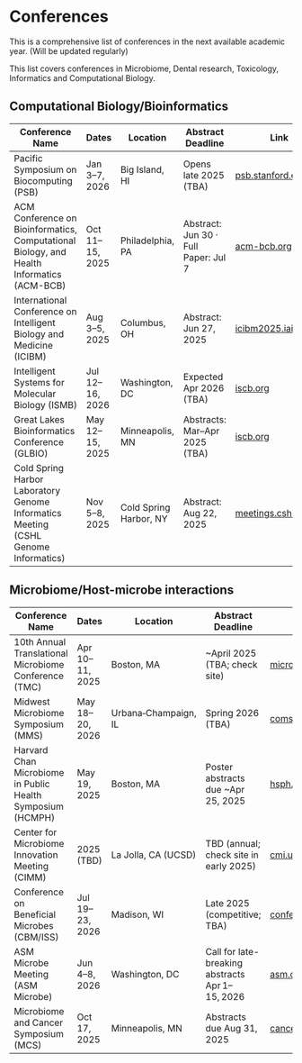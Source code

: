 # Conferences
This is a comprehensive list of conferences in the next available academic year. (Will be updated regularly)

This list covers conferences in Microbiome, Dental research, Toxicology, Informatics and Computational Biology.

## Computational Biology/Bioinformatics

| Conference Name                                                                 | Dates           | Location             | Abstract Deadline                     | Link |
|----------------------------------------------------------------------------------|------------------|----------------------|----------------------------------------|------|
| Pacific Symposium on Biocomputing (PSB)                                         | Jan 3–7, 2026    | Big Island, HI       | Opens late 2025 (TBA)                 | [psb.stanford.edu](https://psb.stanford.edu) |
| ACM Conference on Bioinformatics, Computational Biology, and Health Informatics (ACM-BCB) | Oct 11–15, 2025  | Philadelphia, PA     | Abstract: Jun 30 · Full Paper: Jul 7  | [acm-bcb.org](https://acm-bcb.org) |
| International Conference on Intelligent Biology and Medicine (ICIBM)            | Aug 3–5, 2025    | Columbus, OH         | Abstract: Jun 27, 2025                | [icibm2025.iaibm.org](https://icibm2025.iaibm.org) |
| Intelligent Systems for Molecular Biology (ISMB)                                | Jul 12–16, 2026  | Washington, DC       | Expected Apr 2026 (TBA)               | [iscb.org](https://www.iscb.org/ismb2026) |
| Great Lakes Bioinformatics Conference (GLBIO)                                   | May 12–15, 2025  | Minneapolis, MN      | Abstracts: Mar–Apr 2025 (TBA)         | [iscb.org](https://www.iscb.org/cms_addon/events/details.php?uid=3200) |
| Cold Spring Harbor Laboratory Genome Informatics Meeting (CSHL Genome Informatics) | Nov 5–8, 2025    | Cold Spring Harbor, NY | Abstract: Aug 22, 2025             | [meetings.cshl.edu](https://meetings.cshl.edu/meetings.aspx?meet=GENINFO&year=25) |

## Microbiome/Host-microbe interactions

| Conference Name                                                 | Dates              | Location              | Abstract Deadline                    | Link |
|----------------------------------------------------------------------------------|--------------------|------------------------|---------------------------------------|------|
| 10th Annual Translational Microbiome Conference (TMC)                           | Apr 10–11, 2025    | Boston, MA             | ~April 2025 (TBA; check site)         | [microbiomeconference.com](https://www.microbiomeconference.com/) |
| Midwest Microbiome Symposium (MMS)                                              | May 18–20, 2026    | Urbana‑Champaign, IL   | Spring 2026 (TBA)                     | [coms.osu.edu](https://coms.osu.edu/events/save-date-midwest-microbiome-symposium-2025) |
| Harvard Chan Microbiome in Public Health Symposium (HCMPH)                      | May 19, 2025       | Boston, MA             | Poster abstracts due ~Apr 25, 2025    | [hsph.harvard.edu](https://hsph.harvard.edu/research/microbiome/hcmph-symposium/) |
| Center for Microbiome Innovation Meeting (CIMM)                                 | 2025 (TBD)         | La Jolla, CA (UCSD)    | TBD (annual; check site in early 2025) | [cmi.ucsd.edu](https://cmi.ucsd.edu/cimm/) |
| Conference on Beneficial Microbes (CBM/ISS)                                     | Jul 19–23, 2026    | Madison, WI            | Late 2025 (competitive; TBA)          | [conferences.union.wisc.edu](https://conferences.union.wisc.edu/microbes/) |
| ASM Microbe Meeting (ASM Microbe)                                               | Jun 4–8, 2026      | Washington, DC         | Call for late-breaking abstracts Apr 1–15, 2026 | [asm.org](https://asm.org/events/asm-microbe/home) |
| Microbiome and Cancer Symposium (MCS)                                           | Oct 17, 2025       | Minneapolis, MN        | Abstracts due Aug 31, 2025            | [cancer.umn.edu](https://cancer.umn.edu/events/microbiome-and-cancer-symposium-3) |
